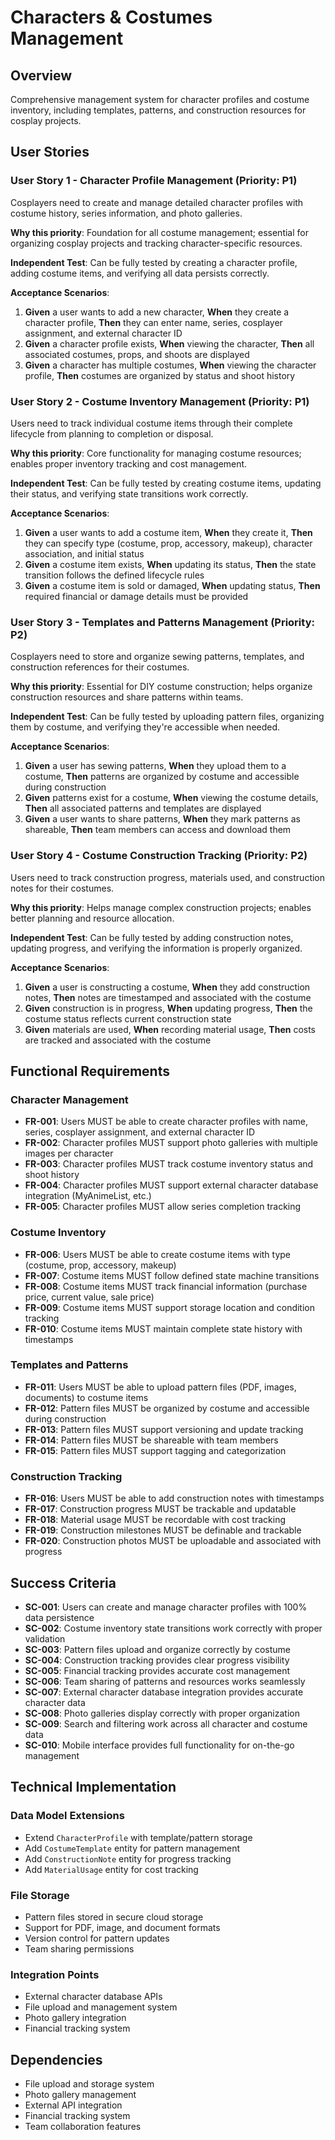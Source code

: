 # Characters & Costumes Management

## Overview

Comprehensive management system for character profiles and costume inventory, including templates, patterns, and construction resources for cosplay projects.

## User Stories

### User Story 1 - Character Profile Management (Priority: P1)

Cosplayers need to create and manage detailed character profiles with costume history, series information, and photo galleries.

**Why this priority**: Foundation for all costume management; essential for organizing cosplay projects and tracking character-specific resources.

**Independent Test**: Can be fully tested by creating a character profile, adding costume items, and verifying all data persists correctly.

**Acceptance Scenarios**:

1. **Given** a user wants to add a new character, **When** they create a character profile, **Then** they can enter name, series, cosplayer assignment, and external character ID
2. **Given** a character profile exists, **When** viewing the character, **Then** all associated costumes, props, and shoots are displayed
3. **Given** a character has multiple costumes, **When** viewing the character profile, **Then** costumes are organized by status and shoot history

### User Story 2 - Costume Inventory Management (Priority: P1)

Users need to track individual costume items through their complete lifecycle from planning to completion or disposal.

**Why this priority**: Core functionality for managing costume resources; enables proper inventory tracking and cost management.

**Independent Test**: Can be fully tested by creating costume items, updating their status, and verifying state transitions work correctly.

**Acceptance Scenarios**:

1. **Given** a user wants to add a costume item, **When** they create it, **Then** they can specify type (costume, prop, accessory, makeup), character association, and initial status
2. **Given** a costume item exists, **When** updating its status, **Then** the state transition follows the defined lifecycle rules
3. **Given** a costume item is sold or damaged, **When** updating status, **Then** required financial or damage details must be provided

### User Story 3 - Templates and Patterns Management (Priority: P2)

Cosplayers need to store and organize sewing patterns, templates, and construction references for their costumes.

**Why this priority**: Essential for DIY costume construction; helps organize construction resources and share patterns within teams.

**Independent Test**: Can be fully tested by uploading pattern files, organizing them by costume, and verifying they're accessible when needed.

**Acceptance Scenarios**:

1. **Given** a user has sewing patterns, **When** they upload them to a costume, **Then** patterns are organized by costume and accessible during construction
2. **Given** patterns exist for a costume, **When** viewing the costume details, **Then** all associated patterns and templates are displayed
3. **Given** a user wants to share patterns, **When** they mark patterns as shareable, **Then** team members can access and download them

### User Story 4 - Costume Construction Tracking (Priority: P2)

Users need to track construction progress, materials used, and construction notes for their costumes.

**Why this priority**: Helps manage complex construction projects; enables better planning and resource allocation.

**Independent Test**: Can be fully tested by adding construction notes, updating progress, and verifying the information is properly organized.

**Acceptance Scenarios**:

1. **Given** a user is constructing a costume, **When** they add construction notes, **Then** notes are timestamped and associated with the costume
2. **Given** construction is in progress, **When** updating progress, **Then** the costume status reflects current construction state
3. **Given** materials are used, **When** recording material usage, **Then** costs are tracked and associated with the costume

## Functional Requirements

### Character Management
- **FR-001**: Users MUST be able to create character profiles with name, series, cosplayer assignment, and external character ID
- **FR-002**: Character profiles MUST support photo galleries with multiple images per character
- **FR-003**: Character profiles MUST track costume inventory status and shoot history
- **FR-004**: Character profiles MUST support external character database integration (MyAnimeList, etc.)
- **FR-005**: Character profiles MUST allow series completion tracking

### Costume Inventory
- **FR-006**: Users MUST be able to create costume items with type (costume, prop, accessory, makeup)
- **FR-007**: Costume items MUST follow defined state machine transitions
- **FR-008**: Costume items MUST track financial information (purchase price, current value, sale price)
- **FR-009**: Costume items MUST support storage location and condition tracking
- **FR-010**: Costume items MUST maintain complete state history with timestamps

### Templates and Patterns
- **FR-011**: Users MUST be able to upload pattern files (PDF, images, documents) to costume items
- **FR-012**: Pattern files MUST be organized by costume and accessible during construction
- **FR-013**: Pattern files MUST support versioning and update tracking
- **FR-014**: Pattern files MUST be shareable with team members
- **FR-015**: Pattern files MUST support tagging and categorization

### Construction Tracking
- **FR-016**: Users MUST be able to add construction notes with timestamps
- **FR-017**: Construction progress MUST be trackable and updatable
- **FR-018**: Material usage MUST be recordable with cost tracking
- **FR-019**: Construction milestones MUST be definable and trackable
- **FR-020**: Construction photos MUST be uploadable and associated with progress

## Success Criteria

- **SC-001**: Users can create and manage character profiles with 100% data persistence
- **SC-002**: Costume inventory state transitions work correctly with proper validation
- **SC-003**: Pattern files upload and organize correctly by costume
- **SC-004**: Construction tracking provides clear progress visibility
- **SC-005**: Financial tracking provides accurate cost management
- **SC-006**: Team sharing of patterns and resources works seamlessly
- **SC-007**: External character database integration provides accurate character data
- **SC-008**: Photo galleries display correctly with proper organization
- **SC-009**: Search and filtering work across all character and costume data
- **SC-010**: Mobile interface provides full functionality for on-the-go management

## Technical Implementation

### Data Model Extensions
- Extend `CharacterProfile` with template/pattern storage
- Add `CostumeTemplate` entity for pattern management
- Add `ConstructionNote` entity for progress tracking
- Add `MaterialUsage` entity for cost tracking

### File Storage
- Pattern files stored in secure cloud storage
- Support for PDF, image, and document formats
- Version control for pattern updates
- Team sharing permissions

### Integration Points
- External character database APIs
- File upload and management system
- Photo gallery integration
- Financial tracking system

## Dependencies

- File upload and storage system
- Photo gallery management
- External API integration
- Financial tracking system
- Team collaboration features